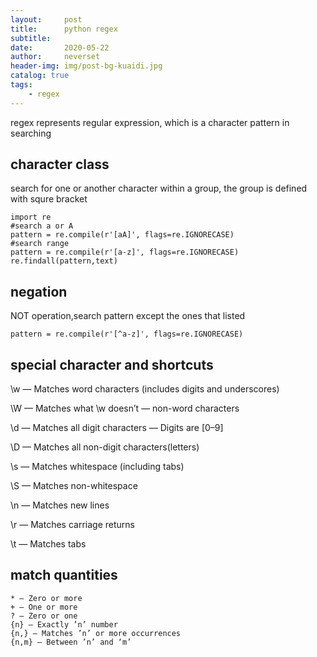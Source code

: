 ```yaml
---
layout:     post
title:      python regex
subtitle:   
date:       2020-05-22
author:     neverset
header-img: img/post-bg-kuaidi.jpg
catalog: true
tags:
    - regex
---
```


regex represents regular expression, which is a character pattern in searching

## character class
search for one or another character within a group, the group is defined with squre bracket

    import re
    #search a or A
    pattern = re.compile(r'[aA]', flags=re.IGNORECASE)
    #search range
    pattern = re.compile(r'[a-z]', flags=re.IGNORECASE)
    re.findall(pattern,text)

## negation
NOT operation,search pattern except the ones that listed

    pattern = re.compile(r'[^a-z]', flags=re.IGNORECASE)

## special character and shortcuts
\w — Matches word characters (includes digits and underscores)

\W — Matches what \w doesn’t — non-word characters

\d — Matches all digit characters — Digits are [0–9]

\D — Matches all non-digit characters(letters)

\s — Matches whitespace (including tabs)

\S — Matches non-whitespace

\n — Matches new lines

\r — Matches carriage returns

\t — Matches tabs

## match quantities
    * — Zero or more
    + — One or more
    ? — Zero or one
    {n} — Exactly ’n’ number
    {n,} — Matches ’n’ or more occurrences
    {n,m} — Between ’n’ and ‘m’
